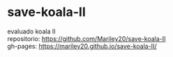 # save-koala-II
evaluado koala II  
repositorio: <https://github.com/Mariley20/save-koala-II>  
gh-pages: <https://mariley20.github.io/save-koala-II/>  
